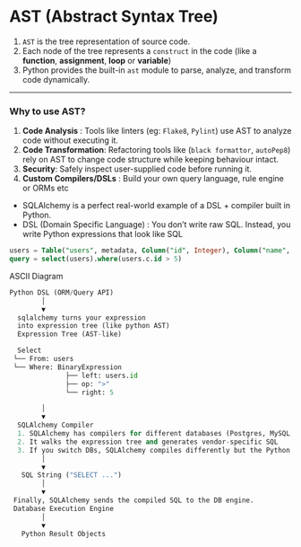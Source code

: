 # AST (Abstract Syntax Tree)
1. `AST` is the tree representation of source code.
2. Each node of the tree represents a `construct` in the code (like a **function**, **assignment**, **loop** or **variable**)
3. Python provides the built-in `ast` module to parse, analyze, and transform code dynamically.

---

### Why to use AST?
1. **Code Analysis** : Tools like linters (eg: `Flake8`, `Pylint`) use AST to analyze code without executing it.
2. **Code Transformation**: Refactoring tools like (`black formattor`, `autoPep8`) rely on AST to change code structure while
keeping behaviour intact.
3. **Security**: Safely inspect user-supplied code before running it.
4. **Custom Compilers/DSLs** : Build your own query language, rule engine or ORMs etc
- SQLAlchemy is a perfect real-world example of a DSL + compiler built in Python.
- DSL (Domain Specific Language) : You don’t write raw SQL. Instead, you write Python expressions that look like SQL
```sql
users = Table("users", metadata, Column("id", Integer), Column("name", String))
query = select(users).where(users.c.id > 5)
```
ASCII Diagram
```python
Python DSL (ORM/Query API)
        │
        ▼
  sqlalchemy turns your expression
  into expression tree (like python AST)
  Expression Tree (AST-like)

  Select
 └── From: users
 └── Where: BinaryExpression
              ├── left: users.id
              ├── op: ">"
              └── right: 5

        │
        ▼
  SQLAlchemy Compiler
  1. SQLAlchemy has compilers for different databases (Postgres, MySQL, MSSQL).
  2. It walks the expression tree and generates vendor-specific SQL
  3. If you switch DBs, SQLAlchemy compiles differently but the Python DSL stays the same.
        │
        ▼
   SQL String ("SELECT ...")
        │
        ▼
 Finally, SQLAlchemy sends the compiled SQL to the DB engine.
 Database Execution Engine
        │
        ▼
   Python Result Objects
```

